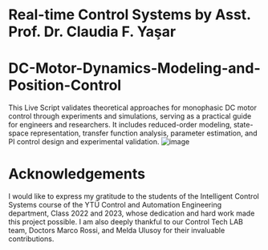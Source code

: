 
# Real-time Control Systems  by Asst. Prof. Dr. Claudia F. Yaşar

# DC-Motor-Dynamics-Modeling-and-Position-Control

This Live Script validates theoretical approaches for monophasic DC motor control through experiments and simulations, serving as a practical guide for engineers and researchers. It includes reduced-order modeling, state-space representation, transfer function analysis, parameter estimation, and PI control design and experimental validation.
![image](https://github.com/ClaudiaYasar/DC-Motor-Dynamic-Modeling-and-Position-Control/assets/132692602/bb0dd75d-6672-4cf1-a723-886462118760)

# Acknowledgements
I would like to express my gratitude to the students of the Intelligent Control Systems course of the YTÜ Control and Automation Engineering department, Class 2022 and 2023, whose dedication and hard work made this project possible. I am also deeply thankful to our Control Tech LAB team, Doctors Marco Rossi, and Melda Ulusoy for their invaluable contributions.

